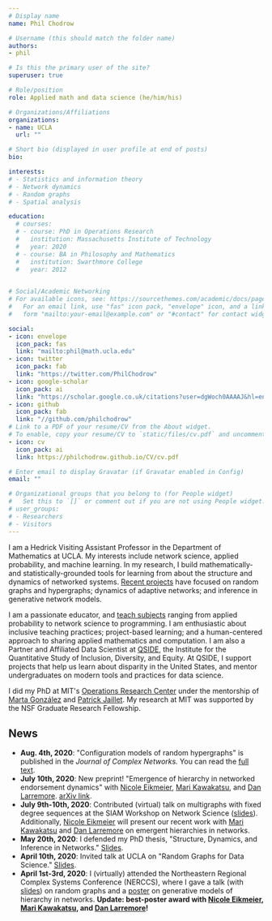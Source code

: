 ```yaml
---
# Display name
name: Phil Chodrow

# Username (this should match the folder name)
authors:
- phil

# Is this the primary user of the site?
superuser: true

# Role/position
role: Applied math and data science (he/him/his)

# Organizations/Affiliations
organizations:
- name: UCLA
  url: ""

# Short bio (displayed in user profile at end of posts)
bio: 

interests:
# - Statistics and information theory
# - Network dynamics
# - Random graphs
# - Spatial analysis

education:
  # courses:
  # - course: PhD in Operations Research
  #   institution: Massachusetts Institute of Technology
  #   year: 2020
  # - course: BA in Philosophy and Mathematics
  #   institution: Swarthmore College
  #   year: 2012
  

# Social/Academic Networking
# For available icons, see: https://sourcethemes.com/academic/docs/page-builder/#icons
#   For an email link, use "fas" icon pack, "envelope" icon, and a link in the
#   form "mailto:your-email@example.com" or "#contact" for contact widget.

social:
- icon: envelope
  icon_pack: fas
  link: "mailto:phil@math.ucla.edu"
- icon: twitter
  icon_pack: fab
  link: "https://twitter.com/PhilChodrow"
- icon: google-scholar
  icon_pack: ai
  link: "https://scholar.google.co.uk/citations?user=dgWoch0AAAAJ&hl=en&oi=ao"
- icon: github
  icon_pack: fab
  link: "//github.com/philchodrow"
# Link to a PDF of your resume/CV from the About widget.
# To enable, copy your resume/CV to `static/files/cv.pdf` and uncomment the lines below.
- icon: cv
  icon_pack: ai
  link: https://philchodrow.github.io/CV/cv.pdf

# Enter email to display Gravatar (if Gravatar enabled in Config)
email: ""

# Organizational groups that you belong to (for People widget)
#   Set this to `[]` or comment out if you are not using People widget.
# user_groups:
# - Researchers
# - Visitors
---
```


I am a Hedrick Visiting Assistant Professor in the Department of Mathematics at UCLA. My interests include network science, applied probability, and machine learning. In my research, I build mathematically- and statistically-grounded tools for learning from about the structure and dynamics of networked systems. [Recent projects](/research) have focused on random graphs and hypergraphs; dynamics of adaptive networks; and inference in generative network models. 

I am a passionate educator, and [teach subjects](/teaching) ranging from applied probability to network science to programming. I am enthusiastic about inclusive teaching practices; project-based learning; and a human-centered approach to sharing applied mathematics and computation. I am also a Partner and Affiliated Data Scientist at [QSIDE](https://qsideinstitute.org/), the Institute for the Quantitative Study of Inclusion, Diversity, and Equity. At QSIDE, I support projects that help us learn about disparity in the United States, and mentor undergraduates on modern tools and practices for data science. 

I did my PhD at MIT's [Operations Research Center](https://www.mit.edu/~orc/) under the mentorship of [Marta González](https://ced.berkeley.edu/ced/faculty-staff/marta-gonzalez) and [Patrick Jaillet](http://web.mit.edu/jaillet/www/). My research at MIT was supported by the NSF Graduate Research Fellowship. 

## News

- **Aug. 4th, 2020**: "Configuration models of random hypergraphs" is published in the *Journal of Complex Networks.* You can read the [full text](https://academic.oup.com/comnet/article/8/3/cnaa018/5879929?guestAccessKey=b7e63b40-8400-4fc5-9a7d-39d2d11a1d26). 
- **July 10th, 2020**: New preprint! "Emergence of hierarchy in networked endorsement dynamics" with [Nicole Eikmeier](https://eikmeier.sites.grinnell.edu/), [Mari Kawakatsu](https://scholar.princeton.edu/ctarnita/people/mari-kawakatsu), and [Dan Larremore](https://larremorelab.github.io/). [arXiv link](https://arxiv.org/abs/2007.04448).
- **July 9th-10th, 2020**: Contributed (virtual) talk on multigraphs with fixed degree sequences at the SIAM Workshop on Network Science ([slides](https://philchodrow.github.io/talks/multigraph_moments/SIAMNS20/#1)). Additionally, [Nicole Eikmeier](https://eikmeier.sites.grinnell.edu/) will present our recent work with [Mari Kawakatsu](https://scholar.princeton.edu/ctarnita/people/mari-kawakatsu) and [Dan Larremore](https://larremorelab.github.io/) on emergent hierarchies in networks.  
- **May 20th, 2020**: I defended my PhD thesis, "Structure, Dynamics, and Inference in Networks." [Slides](https://philchodrow.github.io/talks/thesis/#1).
- **April 10th, 2020**: Invited talk at UCLA on "Random Graphs for Data Science." [Slides](https://philchodrow.github.io/talks/random_graphs/porter_group/#1). 
- **April 1st-3rd, 2020**: I (virtually) attended the Northeastern Regional Complex Systems Conference (NERCCS), where I gave a talk (with [slides](https://philchodrow.github.io/talks/multigraph_moments/NERCCS_2020)) on random graphs and a [poster](https://philchodrow.github.io/talks/networked_endorsements/NERCCS_2020_poster.pdf) on generative models of hierarchy in networks. **Update: best-poster award with [Nicole Eikmeier](https://eikmeier.sites.grinnell.edu/), [Mari Kawakatsu](https://scholar.princeton.edu/ctarnita/people/mari-kawakatsu), and [Dan Larremore](https://larremorelab.github.io/)!** 

